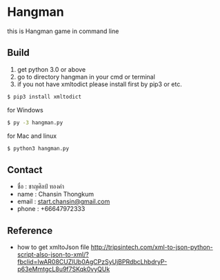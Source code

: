 # Hangman
  this is Hangman game in command line
  
## Build
 1. get python 3.0 or above
 2. go to directory hangman in your cmd or terminal
 3. if you not have xmltodict please install first by pip3 or etc. 
 ```zsh
$ pip3 install xmltodict
```
 
for Windows
```zsh
$ py -3 hangman.py
```
for Mac and linux
```zsh
$ python3 hangman.py
```
## Contact
  - ชื่อ : ชาญศิลป์ ทองคำ
  - name : Chansin Thongkum
  - email : start.chansin@gmail.com
  - phone : +66647972333
## Reference
  - how to get xmltoJson file http://tripsintech.com/xml-to-json-python-script-also-json-to-xml/?fbclid=IwAR08CUZlUb0AgCPzSyUjBPRdbcLhbdryP-p63eMmtgcL8u9f7SKqk0vyQUk
